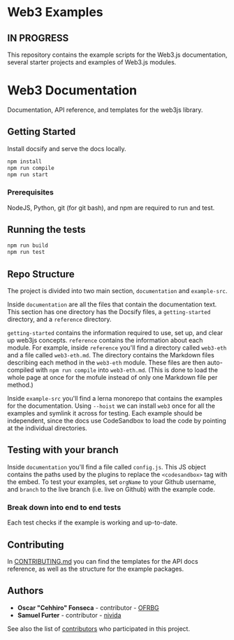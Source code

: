 # Web3 Examples

## IN PROGRESS

This repository contains the example scripts for the Web3.js documentation,
several starter projects and examples of Web3.js modules.

# Web3 Documentation

Documentation, API reference, and templates for the web3js library.

## Getting Started

Install docsify and serve the docs locally.

```bash
npm install
npm run compile
npm run start
```

### Prerequisites

NodeJS, Python, git (for git bash), and npm are required to run and test.

## Running the tests

```bash
npm run build
npm run test
```

## Repo Structure

The project is divided into two main section, `documentation` and `example-src`.

Inside `documentation` are all the files that contain the documentation text. This section has one directory has the Docsify files, a `getting-started` directory, and a `reference` directory.

`getting-started` contains the information required to use, set up, and clear up web3js concepts. `reference` contains the information about each module. For example, inside `reference` you'll find a directory called `web3-eth` and a file called `web3-eth.md`. The directory contains the Markdown files describing each method in the `web3-eth` module. These files are then auto-compiled with `npm run compile` into `web3-eth.md`. (This is done to load the whole page at once for the mofule instead of only one Markdown file per method.)

Inside `example-src` you'll find a lerna monorepo that contains the examples for the documentation. Using `--hoist` we can install `web3` once for all the examples and symlink it across for testing. Each example should be independent, since the docs use CodeSandbox to load the code by pointing at the individual directories.

## Testing with your branch

Inside `documentation` you'll find a file called `config.js`. This JS object contains the paths used by the plugins to replace the `<codesandbox>` tag with the embed. To test your examples, set `orgName` to your Github username, and `branch` to the live branch (i.e. live on Github) with the example code.

### Break down into end to end tests

Each test checks if the example is working and up-to-date.

## Contributing

In [CONTRIBUTING.md](CONTRIBUTING.md) you can find the templates for the API docs reference, as well as the structure for the example packages.

## Authors

* **Oscar "Cehhiro" Fonseca** - contributor - [OFRBG](https://github.com/OFRBG)
* **Samuel Furter** - contributor - [nivida](https://github.com/nivida)

See also the list of [contributors](https://github.com/ethereum/web3-examples/contributors) who participated in this project.

